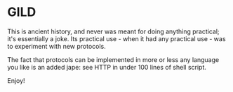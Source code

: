 # GILD

This is ancient history, and never was meant for doing anything practical; it's essentially
a joke. Its practical use - when it had any practical use - was to experiment with new 
protocols.

The fact that protocols can be implemented in more or less any language you like is an added
jape: see HTTP in under 100 lines of shell script.

Enjoy!
